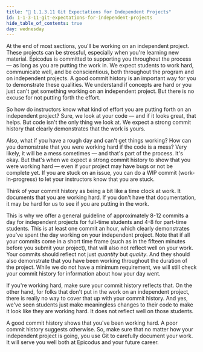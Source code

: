 ```yaml
---
title: "📓 1.1.3.11 Git Expectations for Independent Projects"
id: 1-1-3-11-git-expectations-for-independent-projects
hide_table_of_contents: true
day: wednesday
---
```


At the end of most sections, you'll be working on an independent project. These projects can be stressful, especially when you're learning new material. Epicodus is committed to supporting you throughout the process — as long as you are putting the work in. We expect students to work hard, communicate well, and be conscientious, both throughout the program and on independent projects. A good commit history is an important way for you to demonstrate these qualities. We understand if concepts are hard or you just can't get something working on an independent project. But there is no excuse for not putting forth the effort.

So how do instructors know what kind of effort you are putting forth on an independent project? Sure, we look at your code — and if it looks great, that helps. But code isn't the only thing we look at. We expect a strong commit history that clearly demonstrates that the work is yours.

Also, what if you have a rough day and can't get things working? How can you demonstrate that you were working hard if the code is a mess? Very likely, it will be a mess sometimes — and that's part of the process. It's okay. But that's when we expect a strong commit history to show that you were working hard — even if your project may have bugs or not be complete yet. If you are stuck on an issue, you can do a WIP commit (work-in-progress) to let your instructors know that you are stuck.

Think of your commit history as being a bit like a time clock at work. It documents that you are working hard. If you don't have that documentation, it may be hard for us to see if you are putting in the work.

This is why we offer a general guideline of approximately 8-12 commits a day for independent projects for full-time students and 4-8 for part-time students. This is at least one commit an hour, which clearly demonstrates you've spent the day working on your independent project. Note that if all your commits come in a short time frame (such as in the fifteen minutes before you submit your project), that will also not reflect well on your work. Your commits should reflect not just _quantity_ but _quality_. And they should also demonstrate that you have been working throughout the duration of the project. While we do not have a minimum requirement, we will still check your commit history for information about how your day went.

If you're working hard, make sure your commit history reflects that. On the other hand, for folks that don't put in the work on an independent project, there is really no way to cover that up with your commit history. And yes, we've seen students just make meaningless changes to their code to make it look like they are working hard. It does not reflect well on those students.

A good commit history shows that you've been working hard. A poor commit history suggests otherwise. So, make sure that no matter how your independent project is going, you use Git to carefully document your work. It will serve you well both at Epicodus and your future career.
